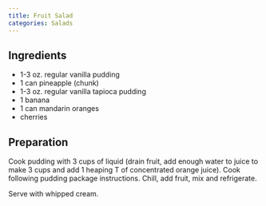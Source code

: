 ```yaml
---
title: Fruit Salad
categories: Salads
---
```


## Ingredients

- 1-3 oz. regular vanilla pudding
- 1 can pineapple (chunk)
- 1-3 oz. regular vanilla tapioca pudding
- 1 banana
- 1 can mandarin oranges
- cherries

## Preparation

Cook pudding with 3 cups of liquid (drain fruit, add enough water to juice to make 3 cups and add 1 heaping T of concentrated orange juice).  Cook following pudding package instructions.  Chill, add fruit, mix and refrigerate.

Serve with whipped cream.

